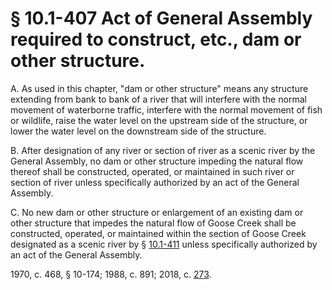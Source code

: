 # § 10.1-407 Act of General Assembly required to construct, etc., dam or other structure.

<p>A. As used in this chapter, "dam or other structure" means any structure extending from bank to bank of a river that will interfere with the normal movement of waterborne traffic, interfere with the normal movement of fish or wildlife, raise the water level on the upstream side of the structure, or lower the water level on the downstream side of the structure.</p><p>B. After designation of any river or section of river as a scenic river by the General Assembly, no dam or other structure impeding the natural flow thereof shall be constructed, operated, or maintained in such river or section of river unless specifically authorized by an act of the General Assembly.</p><p>C. No new dam or other structure or enlargement of an existing dam or other structure that impedes the natural flow of Goose Creek shall be constructed, operated, or maintained within the section of Goose Creek designated as a scenic river by § <a href='/vacode/10.1-411/'>10.1-411</a> unless specifically authorized by an act of the General Assembly.</p><p>1970, c. 468, § 10-174; 1988, c. 891; 2018, c. <a href='http://lis.virginia.gov/cgi-bin/legp604.exe?181+ful+CHAP0273'>273</a>.</p>